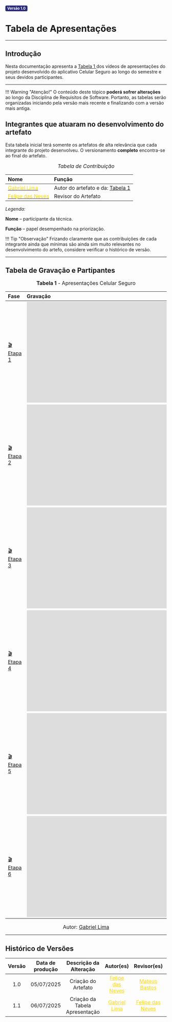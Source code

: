 <span style="background-color:#2c2c7c; color:white; font-size:0.8em; font-weight: bold; padding:2px 6px; border-radius:4px;">Versão 1.0</span>

# Tabela de Apresentações

---

## Introdução

Nesta documentação apresenta a [ Tabela 1 ](https://requisitos-de-software.github.io/2025.1-CelularSeguro/documento-entrega-final/sintetizacao-videos/#tabela-de-gravacao-e-partipantes) dos vídeos de apresentações do projeto desenvolvido do aplicativo Celular Seguro ao longo do semestre e seus devidos participantes.

---

!!! Warning "Atenção!"
    O conteúdo deste tópico **poderá sofrer alterações** ao longo da Disciplina de Requisitos de Software. Portanto, as tabelas serão organizadas iniciando pela versão mais recente e finalizando com a versão mais antiga.

## Integrantes que atuaram no desenvolvimento do artefato

Esta tabela inicial terá somente os artefatos de alta relevância que cada integrante do projeto desenvolveu. O versionamento **completo** encontra-se ao final do artefato.

<font size="3"><p style="text-align: center">_Tabela de Contribuição_</p></font>

| Nome | Função |
| :--- | :--- |
| [<span style="color:gold;">Gabriel Lima</span>](https://github.com/gabriel-lima258) | Autor do artefato e da: [ Tabela 1 ](https://requisitos-de-software.github.io/2025.1-CelularSeguro/documento-entrega-final/sintetizacao-videos/#tabela-de-gravacao-e-partipantes)|
| [<span style="color:gold;">Felipe das Neves</span>](https://github.com/FelipeFreire-gf) | Revisor do Artefato |

*Legenda:* 

**Nome** – participante da técnica. 

**Função** – papel desempenhado na priorização. 

!!! Tip "Observação"
    Frizando claramente que as contribuições de cada integrante ainda que mínimas são ainda sim muito relevantes no desenvolvimento do artefo, considere verificar o histórico de versão. 

---

## Tabela de Gravação e Partipantes

<font size="3"><p style="text-align: center"><b>Tabela 1</b> - Apresentações Celular Seguro</p></font>

| Fase | Gravação | Partipantes |
| :--- | :--- | :---: |
| [🎬Etapa 1 ](https://requisitos-de-software.github.io/2025.1-CelularSeguro/documento-apresentacao/apresentacao-1/) | <iframe width="3460" height="315" src="https://www.youtube.com/embed/2BGZ4I2GY4Y?si=x8klBSwtQkNOyCyf" title="YouTube video player" frameborder="0" allow="accelerometer; autoplay; clipboard-write; encrypted-media; gyroscope; picture-in-picture; web-share" referrerpolicy="strict-origin-when-cross-origin" allowfullscreen></iframe> | [Arthur Carvalho](https://github.com/arthurlleite), [Daniel Rodrigues](https://github.com/zDrNz), [Felipe das Neves](https://github.com/FelipeFreire-gf), [Leonardo de Melo](https://github.com/leozinlima), [Gabriel Lima](https://github.com/gabriel-lima258), [Mateus Bastos](https://github.com/MateuSansete) e [Vitor Pereira](https://github.com/Bessazs) |
| [🎬Etapa 2 ](https://requisitos-de-software.github.io/2025.1-CelularSeguro/documento-apresentacao/apresentacao-2/) | <iframe width="3460" height="315" src="https://www.youtube.com/embed/41qYV7duYlE" title="YouTube video player" frameborder="0" allow="accelerometer; autoplay; clipboard-write; encrypted-media; gyroscope; picture-in-picture; web-share" referrerpolicy="strict-origin-when-cross-origin" allowfullscreen></iframe> | [Arthur Carvalho](https://github.com/arthurlleite), [Daniel Rodrigues](https://github.com/zDrNz), [Felipe das Neves](https://github.com/FelipeFreire-gf), [Leonardo de Melo](https://github.com/leozinlima), [Gabriel Lima](https://github.com/gabriel-lima258), [Mateus Bastos](https://github.com/MateuSansete) e [Vitor Pereira](https://github.com/Bessazs) |
| [🎬Etapa 3 ](https://requisitos-de-software.github.io/2025.1-CelularSeguro/documento-apresentacao/apresentacao-3/) | <iframe width="3460" height="315" src="https://www.youtube.com/embed/gnieMHXL8Ek" title="YouTube video player" frameborder="0" allow="accelerometer; autoplay; clipboard-write; encrypted-media; gyroscope; picture-in-picture; web-share" referrerpolicy="strict-origin-when-cross-origin" allowfullscreen></iframe> | [Arthur Carvalho](https://github.com/arthurlleite), [Daniel Rodrigues](https://github.com/zDrNz), [Felipe das Neves](https://github.com/FelipeFreire-gf), [Leonardo de Melo](https://github.com/leozinlima), [Gabriel Lima](https://github.com/gabriel-lima258), [Mateus Bastos](https://github.com/MateuSansete) e [Vitor Pereira](https://github.com/Bessazs) |
| [🎬Etapa 4 ](https://requisitos-de-software.github.io/2025.1-CelularSeguro/documento-apresentacao/apresentacao-4/) | <iframe width="3460" height="315" src="https://www.youtube.com/embed/iT5W2eLXJ84" title="YouTube video player" frameborder="0" allow="accelerometer; autoplay; clipboard-write; encrypted-media; gyroscope; picture-in-picture; web-share" referrerpolicy="strict-origin-when-cross-origin" allowfullscreen></iframe> | [Arthur Carvalho](https://github.com/arthurlleite), [Daniel Rodrigues](https://github.com/zDrNz), [Felipe das Neves](https://github.com/FelipeFreire-gf), [Leonardo de Melo](https://github.com/leozinlima), [Gabriel Lima](https://github.com/gabriel-lima258), [Mateus Bastos](https://github.com/MateuSansete) e [Vitor Pereira](https://github.com/Bessazs) |
| [🎬Etapa 5 ](https://requisitos-de-software.github.io/2025.1-CelularSeguro/documento-apresentacao/apresentacao-5/) | <iframe width="3460" height="315" src="https://www.youtube.com/embed/mvmk45sHP3M" title="YouTube video player" frameborder="0" allow="accelerometer; autoplay; clipboard-write; encrypted-media; gyroscope; picture-in-picture; web-share" referrerpolicy="strict-origin-when-cross-origin" allowfullscreen></iframe> | [Arthur Carvalho](https://github.com/arthurlleite), [Daniel Rodrigues](https://github.com/zDrNz), [Felipe das Neves](https://github.com/FelipeFreire-gf), [Leonardo de Melo](https://github.com/leozinlima), [Gabriel Lima](https://github.com/gabriel-lima258), [Mateus Bastos](https://github.com/MateuSansete) e [Vitor Pereira](https://github.com/Bessazs) |
| [ 🎬Etapa 6 ](https://requisitos-de-software.github.io/2025.1-CelularSeguro/documento-apresentacao/apresentacao-6/) | <iframe width="3460" height="315" src="https://www.youtube.com/embed/z69yfH1yYbM" title="YouTube video player" frameborder="0" allow="accelerometer; autoplay; clipboard-write; encrypted-media; gyroscope; picture-in-picture; web-share" referrerpolicy="strict-origin-when-cross-origin" allowfullscreen></iframe> | [Arthur Carvalho](https://github.com/arthurlleite), [Daniel Rodrigues](https://github.com/zDrNz), [Felipe das Neves](https://github.com/FelipeFreire-gf), [Leonardo de Melo](https://github.com/leozinlima), [Gabriel Lima](https://github.com/gabriel-lima258), [Mateus Bastos](https://github.com/MateuSansete) e [Vitor Pereira](https://github.com/Bessazs) |

<font size="3"><p style="text-align: center">Autor: [Gabriel Lima](https://github.com/gabriel-lima258)</p></font>


---

## Histórico de Versões 

| Versão | Data de produção   | Descrição da Alteração                               | Autor(es)             | Revisor(es)      |Data de Revisão |
| :----: | :----------------: | :--------------------------------------------------: | :-------------------: | :-------------:  |  :-----------: |
| 1.0    | 05/07/2025 | Criação do Artefato | <a style="color:gold;" href="https://github.com/FelipeFreire-gf" target="_blank">Felipe das Neves</a> | <a style="color:gold;" href="https://github.com/MateuSansete" target="_blank">Mateus Bastos</a>| 05/07/2025|
| 1.1    | 06/07/2025 | Criação da Tabela Apresentação | <a style="color:gold;" href="https://github.com/gabriel-lima258" target="_blank">Gabriel Lima</a> | <a style="color:gold;" href="https://github.com/FelipeFreire-gf" target="_blank">Felipe das Neves</a>| 06/07/2025|